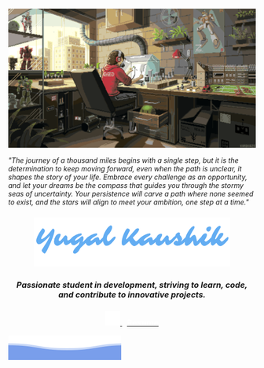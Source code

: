 <p align="center">
  <img src="https://raw.githubusercontent.com/yugalkaushik/yugalkaushik/main/top.gif" alt="Your Animated GIF" />
</p>
<p>
 <i>"The journey of a thousand miles begins with a single step, but it is the determination to keep moving forward, even when the path is unclear, it shapes the story of your life. Embrace every challenge as an opportunity, and let your dreams be the compass that guides you through the stormy seas of uncertainty. Your persistence will carve a path where none seemed to exist, and the stars will align to meet your ambition, one step at a time." </i>
</p>
<h3 align="center"> <img src="https://raw.githubusercontent.com/yugalkaushik/yugalkaushik/main/name.png" </h3>
<h3 align="center"> <i>Passionate student in development, striving to learn, code, and contribute to innovative projects. </i></h3>
<h3 align="center">
  <a href="https://yugalkaushik.vercel.app/assets/resume-Da18jcjU.pdf">
    <img src="https://raw.githubusercontent.com/yugalkaushik/yugalkaushik/main/read.svg" width="30" height="auto" />
    <span style="color: white; margin-left: 10px; font-weight: bold;">Resume</span>
  </a>
</h3>

![yugalkaushik](https://raw.githubusercontent.com/yugalkaushik/yugalkaushik/main/bottom_header.svg)




